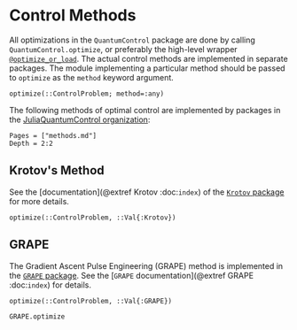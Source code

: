 # Control Methods

All optimizations in the `QuantumControl` package are done by calling `QuantumControl.optimize`, or preferably the high-level wrapper [`@optimize_or_load`](@ref). The actual control methods are implemented in separate packages. The module implementing a particular method should be passed to `optimize` as the `method` keyword argument.

```@docs; canonical=false
optimize(::ControlProblem; method=:any)
```

The following methods of optimal control are implemented by packages in the [JuliaQuantumControl organization](https://github.com/JuliaQuantumControl):

```@contents
Pages = ["methods.md"]
Depth = 2:2
```

## Krotov's Method

See the [documentation](@extref Krotov :doc:`index`)  of the [`Krotov` package](https://github.com/JuliaQuantumControl/Krotov.jl) for more details.

```@docs; canonical=false
optimize(::ControlProblem, ::Val{:Krotov})
```

## GRAPE

The Gradient Ascent Pulse Engineering (GRAPE) method is implemented in the [`GRAPE` package](https://github.com/JuliaQuantumControl/GRAPE.jl). See the [`GRAPE` documentation](@extref GRAPE :doc:`index`) for details.

```@docs; canonical=false
optimize(::ControlProblem, ::Val{:GRAPE})
```

```@docs
GRAPE.optimize
```

